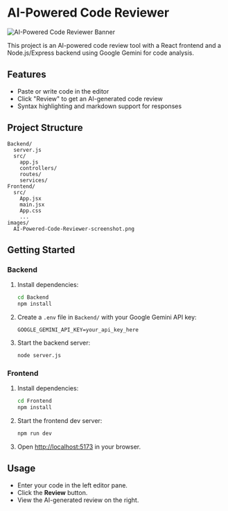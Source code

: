 # AI-Powered Code Reviewer

![AI-Powered Code Reviewer Banner](images/AI-Powered-Code-Reviewer-screenshot.png)

This project is an AI-powered code review tool with a React frontend and a Node.js/Express backend using Google Gemini for code analysis.

## Features

- Paste or write code in the editor
- Click "Review" to get an AI-generated code review
- Syntax highlighting and markdown support for responses

## Project Structure

```
Backend/
  server.js
  src/
    app.js
    controllers/
    routes/
    services/
Frontend/
  src/
    App.jsx
    main.jsx
    App.css
    ...
images/
  AI-Powered-Code-Reviewer-screenshot.png
```

## Getting Started

### Backend

1. Install dependencies:
   ```sh
   cd Backend
   npm install
   ```
2. Create a `.env` file in `Backend/` with your Google Gemini API key:
   ```
   GOOGLE_GEMINI_API_KEY=your_api_key_here
   ```
3. Start the backend server:
   ```sh
   node server.js
   ```

### Frontend

1. Install dependencies:
   ```sh
   cd Frontend
   npm install
   ```
2. Start the frontend dev server:
   ```sh
   npm run dev
   ```
3. Open [http://localhost:5173](http://localhost:5173) in your browser.

## Usage

- Enter your code in the left editor pane.
- Click the **Review** button.
- View the AI-generated review on the right.
